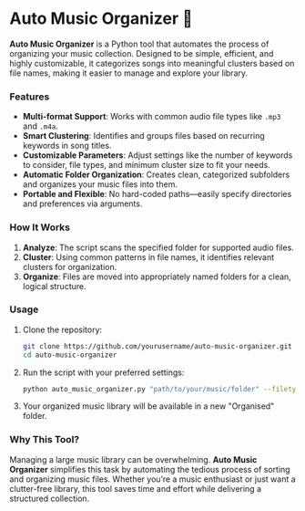 # Auto Music Organizer 🎵  

**Auto Music Organizer** is a Python tool that automates the process of organizing your music collection. Designed to be simple, efficient, and highly customizable, it categorizes songs into meaningful clusters based on file names, making it easier to manage and explore your library.  

### Features  

- **Multi-format Support**: Works with common audio file types like `.mp3` and `.m4a`.  
- **Smart Clustering**: Identifies and groups files based on recurring keywords in song titles.  
- **Customizable Parameters**: Adjust settings like the number of keywords to consider, file types, and minimum cluster size to fit your needs.  
- **Automatic Folder Organization**: Creates clean, categorized subfolders and organizes your music files into them.  
- **Portable and Flexible**: No hard-coded paths—easily specify directories and preferences via arguments.  

### How It Works  

1. **Analyze**: The script scans the specified folder for supported audio files.  
2. **Cluster**: Using common patterns in file names, it identifies relevant clusters for organization.  
3. **Organize**: Files are moved into appropriately named folders for a clean, logical structure.  

### Usage  

1. Clone the repository:  
   ```bash
   git clone https://github.com/yourusername/auto-music-organizer.git  
   cd auto-music-organizer  
   ```  

2. Run the script with your preferred settings:  
   ```bash
   python auto_music_organizer.py "path/to/your/music/folder" --filetypes .mp3 .m4a --top_k 3  
   ```  

3. Your organized music library will be available in a new "Organised" folder.  

### Why This Tool?  

Managing a large music library can be overwhelming. **Auto Music Organizer** simplifies this task by automating the tedious process of sorting and organizing music files. Whether you’re a music enthusiast or just want a clutter-free library, this tool saves time and effort while delivering a structured collection.

